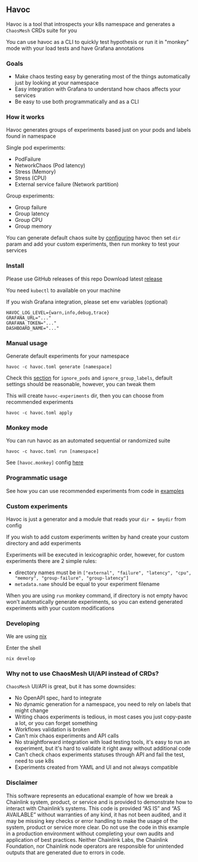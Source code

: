 ## Havoc

Havoc is a tool that introspects your k8s namespace and generates a `ChaosMesh` CRDs suite for you

You can use havoc as a CLI to quickly test hypothesis or run it in "monkey" mode with your load tests and have Grafana annotations

### Goals

- Make chaos testing easy by generating most of the things automatically just by looking at your namespace
- Easy integration with Grafana to understand how chaos affects your services
- Be easy to use both programmatically and as a CLI

### How it works
Havoc generates groups of experiments based just on your pods and labels found in namespace

Single pod experiments:

- PodFailure
- NetworkChaos (Pod latency)
- Stress (Memory)
- Stress (CPU)
- External service failure (Network partition)

Group experiments:

- Group failure
- Group latency
- Group CPU
- Group memory

You can generate default chaos suite by [configuring](havoc.toml) havoc then set `dir` param and add your custom experiments, then run monkey to test your services

### Install

Please use GitHub releases of this repo
Download latest [release](https://github.com/smartcontractkit/havoc/releases)

You need `kubectl` to available on your machine

If you wish Grafana integration, please set env variables (optional)
```
HAVOC_LOG_LEVEL={warn,info,debug,trace}
GRAFANA_URL="..."
GRAFANA_TOKEN="..."
DASHBOARD_NAME="..."
```

### Manual usage

Generate default experiments for your namespace

```
havoc -c havoc.toml generate [namespace]
```

Check this [section](havoc.toml) for `ignore_pods` and `ignore_group_labels`, default settings should be reasonable, however, you can tweak them

This will create `havoc-experiments` dir, then you can choose from recommended experiments

```
havoc -c havoc.toml apply
```

### Monkey mode
You can run havoc as an automated sequential or randomized suite
```
havoc -c havoc.toml run [namespace]
```
See `[havoc.monkey]` config [here](havoc.toml)

### Programmatic usage

See how you can use recommended experiments from code in [examples](examples)

### Custom experiments

Havoc is just a generator and a module that reads your `dir = $mydir` from config

If you wish to add custom experiments written by hand create your custom directory and add experiments

Experiments will be executed in lexicographic order, however, for custom experiments there are 2 simple rules:
- directory names must be in `["external", "failure", "latency", "cpu", "memory", "group-failure", "group-latency"]`
- `metadata.name` should be equal to your experiment filename

When you are using `run` monkey command, if directory is not empty havoc won't automatically generate experiments, so you can extend generated experiments with your custom modifications

### Developing

We are using [nix](https://nixos.org/)

Enter the shell

```
nix develop
```

### Why not to use ChaosMesh UI/API instead of CRDs?

`ChaosMesh` UI/API is great, but it has some downsides:
- No OpenAPI spec, hard to integrate
- No dynamic generation for a namespace, you need to rely on labels that might change
- Writing chaos experiments is tedious, in most cases you just copy-paste a lot, or you can forget something
- Workflows validation is broken
- Can't mix chaos experiments and API calls
- No straightforward integration with load testing tools, it's easy to run an experiment, but it's hard to validate it right away without additional code
- Can't check chaos experiments statuses through API and fail the test, need to use k8s
- Experiments created from YAML and UI and not always compatible

### Disclaimer
This software represents an educational example of how we break a Chainlink system, product, or service and is provided to demonstrate how to interact with Chainlink’s systems.
This code is provided “AS IS” and “AS AVAILABLE” without warranties of any kind, it has not been audited, and it may be missing key checks or error handling to make the usage of the system, product or service more clear.
Do not use the code in this example in a production environment without completing your own audits and application of best practices.
Neither Chainlink Labs, the Chainlink Foundation, nor Chainlink node operators are responsible for unintended outputs that are generated due to errors in code.
